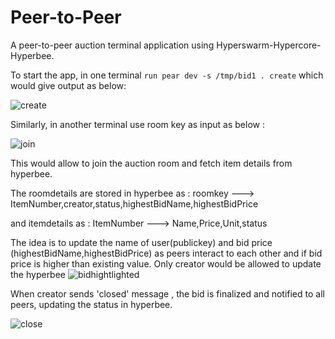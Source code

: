 # Peer-to-Peer

A peer-to-peer auction terminal application using Hyperswarm-Hypercore-Hyperbee.

To start the app, in one terminal `run pear dev -s /tmp/bid1 . create` which would give output as below:

![create](https://github.com/angelmaria831/Peer-to-Peer/assets/104212477/8091aa86-2e11-4868-a0f5-38e317842041)

Similarly, in another terminal use room key as input as below :

![join](https://github.com/angelmaria831/Peer-to-Peer/assets/104212477/2726e4af-ad4a-4343-bd3a-f23071ee1135)

This would allow to join the auction room and fetch item details from hyperbee.

The roomdetails are stored in hyperbee as :
roomkey ---> ItemNumber,creator,status,highestBidName,highestBidPrice

and itemdetails as :
ItemNumber ---> Name,Price,Unit,status

The idea is to update the name of user(publickey) and bid price (highestBidName,highestBidPrice) as peers interact to each other and if bid price is higher than existing value. Only creator would be allowed to update  the hyperbee
![bidhightlighted](https://github.com/angelmaria831/Peer-to-Peer/assets/104212477/865f2010-0d45-4c99-b349-f5b0b7975758)

When creator sends 'closed' message , the bid is finalized and notified to all peers, updating the status in hyperbee.

![close](https://github.com/angelmaria831/Peer-to-Peer/assets/104212477/2b3ea0b4-9527-407b-9464-a9b70ed51429)




